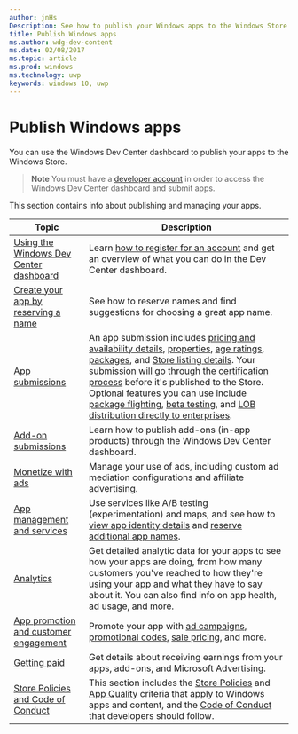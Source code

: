 ---author: jnHsDescription: See how to publish your Windows apps to the Windows Store.title: Publish Windows appsms.author: wdg-dev-contentms.date: 02/08/2017ms.topic: articlems.prod: windowsms.technology: uwpkeywords: windows 10, uwp---# Publish Windows appsYou can use the Windows Dev Center dashboard to publish your apps to the Windows Store. > **Note** You must have a [developer account](http://go.microsoft.com/fwlink/p/?LinkId=615100) in order to access the Windows Dev Center dashboard and submit apps.This section contains info about publishing and managing your apps.| **Topic** | **Description** ||-----------|-----------------|| [Using the Windows Dev Center dashboard](using-the-windows-dev-center-dashboard.md) | Learn [how to register for an account](opening-a-developer-account.md) and get an overview of what you can do in the Dev Center dashboard. || [Create your app by reserving a name](create-your-app-by-reserving-a-name.md) | See how to reserve names and find suggestions for choosing a great app name. || [App submissions](app-submissions.md) | An app submission includes [pricing and availability details](set-app-pricing-and-availability.md), [properties](enter-app-properties.md), [age ratings](age-ratings.md), [packages](upload-app-packages.md), and [Store listing details](create-app-store-listings.md). Your submission will go through the [certification process](the-app-certification-process.md) before it's published to the Store. Optional features you can use include [package flighting](package-flights.md), [beta testing](beta-testing-and-targeted-distribution.md), and [LOB distribution directly to enterprises](distribute-lob-apps-to-enterprises.md). || [Add-on submissions](add-on-submissions.md) | Learn how to publish add-ons (in-app products) through the Windows Dev Center dashboard. || [Monetize with ads](monetize-with-ads.md) | Manage your use of ads, including custom ad mediation configurations and affiliate advertising. || [App management and services](app-management-and-services.md) | Use services like A/B testing (experimentation) and maps, and see how to [view app identity details](view-app-identity-details.md) and [reserve additional app names](manage-app-names.md). || [Analytics](analytics.md) | Get detailed analytic data for your apps to see how your apps are doing, from how many customers you've reached to how they're using your app and what they have to say about it. You can also find info on app health, ad usage, and more. || [App promotion and customer engagement](app-promotion-and-customer-engagement.md) | Promote your app with [ad campaigns](create-an-ad-campaign-for-your-app.md), [promotional codes](generate-promotional-codes.md), [sale pricing](put-apps-and-add-ons-on-sale.md), and more. | [Getting paid](getting-paid-apps.md) | Get details about receiving earnings from your apps, add-ons, and Microsoft Advertising. || [Store Policies and Code of Conduct](https://msdn.microsoft.com/library/windows/apps/dn764939.aspx) | This section includes the [Store Policies](https://msdn.microsoft.com/library/windows/apps/dn764944.aspx) and [App Quality](https://msdn.microsoft.com/library/windows/apps/mt652261.aspx) criteria that apply to Windows apps and content, and the [Code of Conduct](https://msdn.microsoft.com/library/windows/apps/dn764941.aspx) that developers should follow. | 